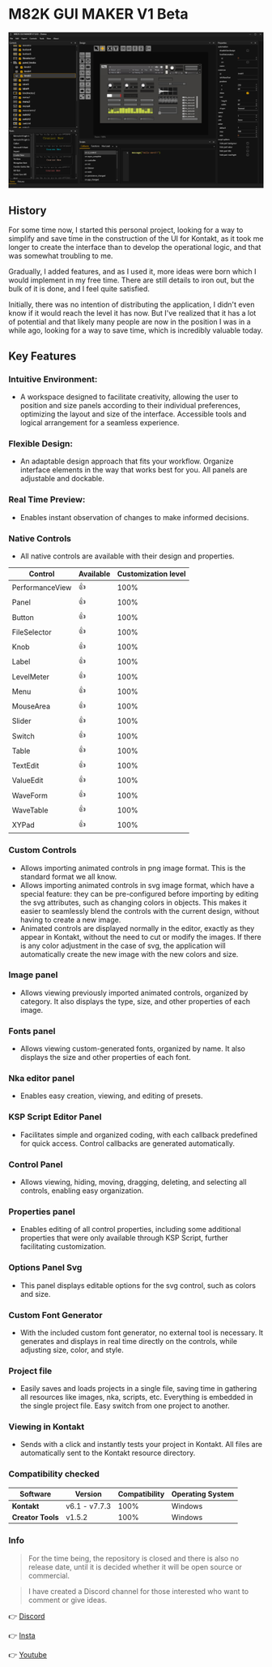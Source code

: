 # M82K GUI MAKER V1 Beta

![](https://raw.githubusercontent.com/Miguelrv82/M82K-GUI-MAKER-BETA/main/M82K_GUI_MAKER.png)

## History

For some time now, I started this personal project, looking for a way to simplify and save time in the construction of the UI for Kontakt, as it took me longer to create the interface than to develop the operational logic, and that was somewhat troubling to me.

Gradually, I added features, and as I used it, more ideas were born which I would implement in my free time. There are still details to iron out, but the bulk of it is done, and I feel quite satisfied.

Initially, there was no intention of distributing the application, I didn't even know if it would reach the level it has now. But I've realized that it has a lot of potential and that likely many people are now in the position I was in a while ago, looking for a way to save time, which is incredibly valuable today.


## Key Features

### Intuitive Environment:
- A workspace designed to facilitate creativity, allowing the user to position and size panels according to their individual preferences, optimizing the layout and size of the interface.
Accessible tools and logical arrangement for a seamless experience.

### Flexible Design:
- An adaptable design approach that fits your workflow.
Organize interface elements in the way that works best for you.
All panels are adjustable and dockable.

### Real Time Preview:
- Enables instant observation of changes to make informed decisions.

### Native Controls
- All native controls are available with their design and properties.

| Control | Available | Customization level |
| --------------- | ---------- | ------------------------ |
| PerformanceView | 👍         | 100%                     |
| Panel           | 👍         | 100%                     |
| Button          | 👍         | 100%                     |
| FileSelector    | 👍         | 100%                     |
| Knob            | 👍         | 100%                     |
| Label           | 👍         | 100%                     |
| LevelMeter      | 👍         | 100%                     |
| Menu            | 👍         | 100%                     |
| MouseArea       | 👍         | 100%                     |
| Slider          | 👍         | 100%                     |
| Switch          | 👍         | 100%                     |
| Table           | 👍         | 100%                     |
| TextEdit        | 👍         | 100%                     |
| ValueEdit       | 👍         | 100%                     |
| WaveForm        | 👍         | 100%                     |
| WaveTable       | 👍         | 100%                     |
| XYPad           | 👍         | 100%                     |

### Custom Controls
- Allows importing animated controls in png image format. This is the standard format we all know.
- Allows importing animated controls in svg image format, which have a special feature: they can be pre-configured before importing by editing the svg attributes, such as changing colors in objects. This makes it easier to seamlessly blend the controls with the current design, without having to create a new image.
- Animated controls are displayed normally in the editor, exactly as they appear in Kontakt, without the need to cut or modify the images. If there is any color adjustment in the case of svg, the application will automatically create the new image with the new colors and size.

### Image panel
- Allows viewing previously imported animated controls, organized by category. It also displays the type, size, and other properties of each image.

### Fonts panel
- Allows viewing custom-generated fonts, organized by name. It also displays the size and other properties of each font.

### Nka editor panel
- Enables easy creation, viewing, and editing of presets.

### KSP Script Editor Panel
- Facilitates simple and organized coding, with each callback predefined for quick access. Control callbacks are generated automatically.

### Control Panel
- Allows viewing, hiding, moving, dragging, deleting, and selecting all controls, enabling easy organization.

### Properties panel
- Enables editing of all control properties, including some additional properties that were only available through KSP Script, further facilitating customization.

### Options Panel Svg
- This panel displays editable options for the svg control, such as colors and size.

### Custom Font Generator
- With the included custom font generator, no external tool is necessary. It generates and displays in real time directly on the controls, while adjusting size, color, and style.

### Project file
- Easily saves and loads projects in a single file, saving time in gathering all resources like images, nka, scripts, etc. Everything is embedded in the single project file.
Easy switch from one project to another.

### Viewing in Kontakt
- Sends with a click and instantly tests your project in Kontakt. All files are automatically sent to the Kontakt resource directory.

### Compatibility checked
| Software | Version | Compatibility | Operating System |
| ----------------- | ------------- | -------------- | ----------------- |
| **Kontakt**       | v6.1 - v7.7.3 | 100%           | Windows           |
| **Creator Tools** | v1.5.2        | 100%           | Windows           |





### Info

> For the time being, the repository is closed and there is also no release date, until it is decided whether it will be open source or commercial.

> I have created a Discord channel for those interested who want to comment or give ideas.


👉 [Discord](https://discord.gg/yEXKA8jEW3)

👉 [Insta](https://www.instagram.com/miguelrv82)

👉 [Youtube](https://www.youtube.com/@Miguelrv82)
